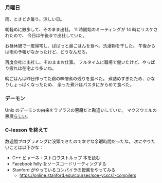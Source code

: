 ### 月曜日

雨、ときどき曇り。涼しい日。

朝軽めに散歩して、そのまま出社。
11 時開始のミーティングが 14 時にリスケされたので、
今日は午後まで出社していた。

お昼休憩で一度帰宅し、ぱぱっと昼ごはんを食べ、洗濯物を干した。
午後からは雨の予報がなかったけど、どうなんだろ。

再度会社に出社し、そのままお仕事。
フルタイムに職場で働いたけど、やっぱり疲れは在宅より多いね。

晩ごはんは昨日作ってた鶏の味噌煮の残りを食べた。
煮詰めすぎたため、かなりしょっぱくなったため、
余った煮汁はパスタにからめて食べた。

### デーモン

Unix のデーモンの由来をラプラスの悪魔だと勘違いしていた。
マクスウェルの悪魔[らしい](https://gigazine.net/news/20180206-unix-linux-daemon)。

### C-lesson を終えて

数週間プログラミングに没頭できたので幸せな余暇時間だったな。
次にやりたいことは以下かな：

- C++ ビャーネ・ストロヴストルップ 本を読む
- Facebook folly をソースコードリーディングする
- Stanford がやっているコンパイラの授業をやってみる
    - https://online.stanford.edu/courses/soe-ycscs1-compilers
